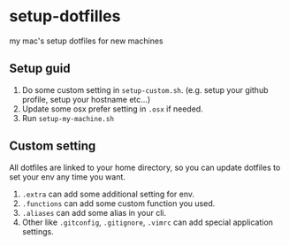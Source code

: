 # setup-dotfilles
my mac's setup dotfiles for new machines

## Setup guid

1. Do some custom setting in `setup-custom.sh`. (e.g. setup your github profile, setup your hostname etc...)
2. Update some osx prefer setting in `.osx` if needed.
3. Run `setup-my-machine.sh`

## Custom setting

All dotfiles are linked to your home directory, so you can update dotfiles to set your env any time you want.

1. `.extra` can add some additional setting for env.
2. `.functions` can add some custom function you used.
3. `.aliases` can add some alias in your cli.
4. Other like `.gitconfig`, `.gitignore`, `.vimrc` can add special application settings.